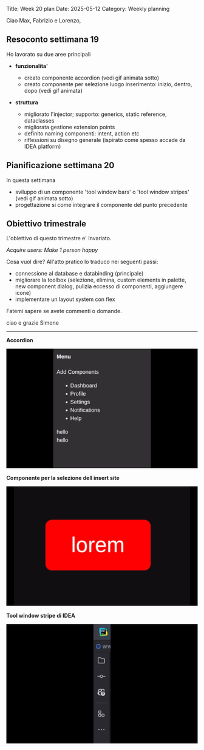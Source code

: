 Title: Week 20 plan
Date: 2025-05-12
Category: Weekly planning


Ciao Max, Fabrizio e Lorenzo,

## **Resoconto settimana 19**

Ho lavorato su due aree principali

- **funzionalita'**
  - creato componente accordion (vedi gif animata sotto)
  - creato componente per selezione luogo inserimento: inizio, dentro, dopo (vedi gif animata)

- **struttura**
  - migliorato l'injector; supporto: generics, static reference, dataclasses
  - migliorata gestione extension points
  - definito naming componenti: intent, action etc
  - riflessioni su disegno generale (ispirato come spesso accade da IDEA platform)

## **Pianificazione settimana 20**

In questa settimana

- sviluppo di un componente 'tool window bars' o 'tool window stripes' (vedi gif animata sotto)
- progettazione si come integrare il componente del punto precedente

## **Obiettivo trimestrale**

L'obiettivo di questo trimestre e' Invariato.

*Acquire users: Make 1 person happy*

Cosa vuol dire? All'atto pratico lo traduco nei seguenti passi:

- connessione al database e databinding (principale)
- migliorare la toolbox (selezione, elimina, custom elements in palette, new component dialog, pulizia eccesso di componenti, aggiungere icone)
- implementare un layout system con flex

Fatemi sapere se avete commenti o domande.

ciao e grazie
Simone

---

**Accordion**

![Accordion](week-2025-20--ii_maji01pi7.gif)

**Componente per la selezione dell insert site**

![Drop floater component](week-2025-20--ii_majilamf8.gif)

**Tool window stripe di IDEA**

![Tool window stripe](week-2025-20--ii_majjbear9.gif)